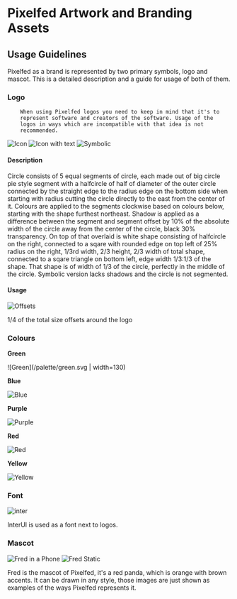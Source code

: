 # Pixelfed Artwork and Branding Assets

## Usage Guidelines

Pixelfed as a brand is represented by two primary symbols, logo and mascot. This
is a detailed description and a guide for usage of both of them.

### Logo

		When using Pixelfed logos you need to keep in mind that it's to
		represent software and creators of the software. Usage of the
		logos in ways which are incompatible with that idea is not
		recommended.

![Icon](/logo/icon.svg)
![Icon with text](/logo/icon_with_text.svg)
![Symbolic](/logo/symbolic.svg)


#### Description

Circle consists of 5 equal segments of circle, each made out of big circle pie
style segment with a halfcircle of half of diameter of the outer circle
connected by the straight edge to the radius edge on the bottom side when
starting with radius cutting the circle directly to the east from the center of
it. Colours are applied to the segments clockwise based on colours below,
starting with the shape furthest northeast. Shadow is applied as a difference
between the segment and segment offset by 10% of the absolute width of the
circle away from the center of the circle, black 30% transparency. On top of
that overlaid is white shape consisting of halfcircle on the right, connected to
a sqare with rounded edge on top left of 25% radius on the right, 1/3rd width,
2/3 height, 2/3 width of total shape, connected to a sqare triangle on bottom
left, edge width 1/3:1/3 of the shape. That shape is of width of 1/3 of the
circle, perfectly in the middle of the circle. Symbolic version lacks shadows
and the circle is not segmented.

#### Usage

![Offsets](/usage/offsets.svg)

1/4 of the total size offsets around the logo

### Colours

**Green**

![Green](/palette/green.svg | width=130)

**Blue**

![Blue](/palette/blue.svg)

**Purple**

![Purple](/palette/purple.svg)

**Red**

![Red](/palette/red.svg)

**Yellow**

![Yellow](/palette/yellow.svg)

### Font

![inter](/usage/inter.svg)

InterUI is used as a font next to logos.

### Mascot

![Fred in a Phone](/usage/fred_in_a_phone.svg)
![Fred Static](/usage/fred_static.svg)

Fred is the mascot of Pixelfed, it's a red panda, which is orange with brown
accents. It can be drawn in any style, those images are just shown as examples
of the ways Pixelfed represents it.

